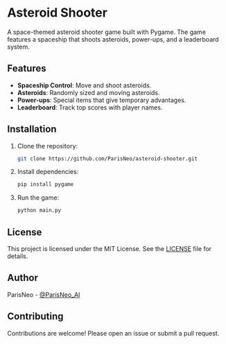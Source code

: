 # Asteroid Shooter

A space-themed asteroid shooter game built with Pygame. The game features a spaceship that shoots asteroids, power-ups, and a leaderboard system.

## Features
- **Spaceship Control**: Move and shoot asteroids.
- **Asteroids**: Randomly sized and moving asteroids.
- **Power-ups**: Special items that give temporary advantages.
- **Leaderboard**: Track top scores with player names.

## Installation
1. Clone the repository:
   ```bash
   git clone https://github.com/ParisNeo/asteroid-shooter.git
   ```
2. Install dependencies:
   ```bash
   pip install pygame
   ```
3. Run the game:
   ```bash
   python main.py
   ```

## License
This project is licensed under the MIT License. See the [LICENSE](LICENSE) file for details.

## Author
ParisNeo - [@ParisNeo_AI](https://twitter.com/ParisNeo_AI)

## Contributing
Contributions are welcome! Please open an issue or submit a pull request.
